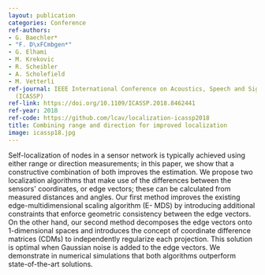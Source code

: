 ```yaml
---
layout: publication
categories: Conference
ref-authors:
- G. Baechler*
- "F. D\xFCmbgen*"
- G. Elhami
- M. Krekovic
- R. Scheibler
- A. Scholefield
- M. Vetterli
ref-journal: IEEE International Conference on Acoustics, Speech and Signal Processing
  (ICASSP)
ref-link: https://doi.org/10.1109/ICASSP.2018.8462441
ref-year: 2018
ref-code: https://github.com/lcav/localization-icassp2018
title: Combining range and direction for improved localization
image: icassp18.jpg
---
```



Self-localization of nodes in a sensor network is typically achieved using either range or direction measurements; in this paper, we show that a constructive combination of both improves the estimation. We propose two localization algorithms that make use of the differences between the sensors' coordinates, or edge vectors; these can be calculated from measured distances and angles. Our first method improves the existing edge-multidimensional scaling algorithm (E- MDS) by introducing additional constraints that enforce geometric consistency between the edge vectors. On the other hand, our second method decomposes the edge vectors onto 1-dimensional spaces and introduces the concept of coordinate difference matrices (CDMs) to independently regularize each projection. This solution is optimal when Gaussian noise is added to the edge vectors. We demonstrate in numerical simulations that both algorithms outperform state-of-the-art solutions.
